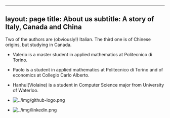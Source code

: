 
---
layout: page
title: About us
subtitle: A story of Italy, Canada and China
---

Two of the authors are (obviously!) Italian. The third one is of Chinese origins, but studying in Canada.

+ Valerio is a master student in applied mathematics at Politecnico di Torino.

+ Paolo is a student in applied mathematics at Politecnico di Torino and of economics at Collegio Carlo Alberto.

+ Hanhui(Violaine) is a student in Computer Science major from University of Waterloo. 
+ ![../img/github-logo.png](https://github.com/menghanhui)
+ ![../img/linkedin.png](https://www.linkedin.com/in/skylarmeng/)

